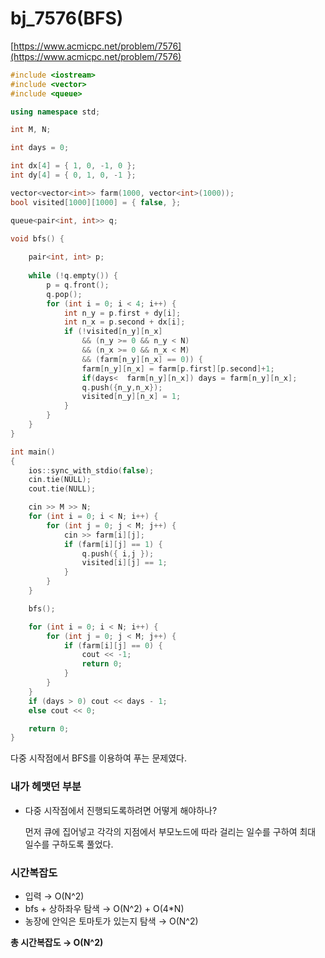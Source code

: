 # bj_7576(BFS)

[https://www.acmicpc.net/problem/7576](https://www.acmicpc.net/problem/7576)

```cpp
#include <iostream>
#include <vector>
#include <queue>

using namespace std;

int M, N;

int days = 0;

int dx[4] = { 1, 0, -1, 0 };
int dy[4] = { 0, 1, 0, -1 };

vector<vector<int>> farm(1000, vector<int>(1000));
bool visited[1000][1000] = { false, };

queue<pair<int, int>> q;

void bfs() {
	
	pair<int, int> p;
	
	while (!q.empty()) {
		p = q.front();
		q.pop();
		for (int i = 0; i < 4; i++) {
			int n_y = p.first + dy[i];
			int n_x = p.second + dx[i];
			if (!visited[n_y][n_x] 
				&& (n_y >= 0 && n_y < N) 
				&& (n_x >= 0 && n_x < M)
				&& (farm[n_y][n_x] == 0)) {
				farm[n_y][n_x] = farm[p.first][p.second]+1;
				if(days<  farm[n_y][n_x]) days = farm[n_y][n_x];
				q.push({n_y,n_x});
				visited[n_y][n_x] = 1;
			}
		}
	}
}

int main()
{
	ios::sync_with_stdio(false);
	cin.tie(NULL);
	cout.tie(NULL);

	cin >> M >> N;
	for (int i = 0; i < N; i++) {
		for (int j = 0; j < M; j++) {
			cin >> farm[i][j];
			if (farm[i][j] == 1) {
				q.push({ i,j });
				visited[i][j] == 1;
			}
		}
	}

	bfs();

	for (int i = 0; i < N; i++) {
		for (int j = 0; j < M; j++) {
			if (farm[i][j] == 0) {
				cout << -1;
				return 0;
			}
		}
	}
	if (days > 0) cout << days - 1;
	else cout << 0;

	return 0;
}
```

다중 시작점에서 BFS를 이용하여 푸는 문제였다.

### 내가 헤맷던 부분

- 다중 시작점에서 진행되도록하려면 어떻게 해야하나?
    
    먼저 큐에 집어넣고 각각의 지점에서 부모노드에 따라 걸리는 일수를 구하여 최대 일수를 구하도록 풀었다.
    

### 시간복잡도

- 입력 → O(N^2)
- bfs + 상하좌우 탐색 → O(N^2) + O(4*N)
- 농장에 안익은 토마토가 있는지 탐색 → O(N^2)

**총 시간복잡도 → O(N^2)**